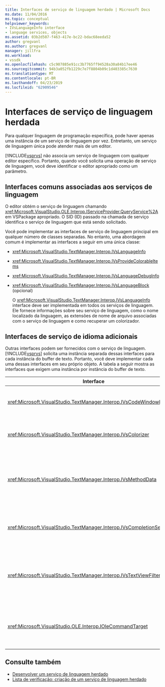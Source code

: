 ```yaml
---
title: Interfaces de serviço de linguagem herdado | Microsoft Docs
ms.date: 11/04/2016
ms.topic: conceptual
helpviewer_keywords:
- IVsLanguageInfo interface
- language services, objects
ms.assetid: 03b2d507-f463-417e-bc22-bdac68eeda52
author: gregvanl
ms.author: gregvanl
manager: jillfra
ms.workload:
- vssdk
ms.openlocfilehash: c5c907885e91cc3b7765ff94528a30a84b17ee46
ms.sourcegitcommit: 94b3a052fb1229c7e7f8804b09c1d403385c7630
ms.translationtype: MT
ms.contentlocale: pt-BR
ms.lasthandoff: 04/23/2019
ms.locfileid: "62909546"
---
```

# <a name="legacy-language-service-interfaces"></a>Interfaces de serviço de linguagem herdada
Para qualquer linguagem de programação específica, pode haver apenas uma instância de um serviço de linguagem por vez. Entretanto, um serviço de linguagem única pode atender mais de um editor.

 [!INCLUDE[vsprvs](../../code-quality/includes/vsprvs_md.md)] não associa um serviço de linguagem com qualquer editor específico. Portanto, quando você solicita uma operação de serviço de linguagem, você deve identificar o editor apropriado como um parâmetro.

## <a name="common-interfaces-associated-with-language-services"></a>Interfaces comuns associadas aos serviços de linguagem
 O editor obtém o serviço de linguagem chamando <xref:Microsoft.VisualStudio.OLE.Interop.IServiceProvider.QueryService%2A> em VSPackage apropriado. O SID (ID) passado na chamada de serviço identifica o serviço de linguagem que está sendo solicitado.

 Você pode implementar as interfaces de serviço de linguagem principal em qualquer número de classes separadas. No entanto, uma abordagem comum é implementar as interfaces a seguir em uma única classe:

- <xref:Microsoft.VisualStudio.TextManager.Interop.IVsLanguageInfo>

- <xref:Microsoft.VisualStudio.TextManager.Interop.IVsProvideColorableItems>

- <xref:Microsoft.VisualStudio.TextManager.Interop.IVsLanguageDebugInfo>

- <xref:Microsoft.VisualStudio.TextManager.Interop.IVsLanguageBlock> (opcional)

  O <xref:Microsoft.VisualStudio.TextManager.Interop.IVsLanguageInfo> interface deve ser implementada em todos os serviços de linguagem. Ele fornece informações sobre seu serviço de linguagem, como o nome localizado da linguagem, as extensões de nome de arquivo associadas com o serviço de linguagem e como recuperar um colorizador.

## <a name="additional-language-service-interfaces"></a>Interfaces de serviço de idioma adicionais
 Outras interfaces podem ser fornecidos com o serviço de linguagem. [!INCLUDE[vsprvs](../../code-quality/includes/vsprvs_md.md)] solicita uma instância separada dessas interfaces para cada instância do buffer de texto. Portanto, você deve implementar cada uma dessas interfaces em seu próprio objeto. A tabela a seguir mostra as interfaces que exigem uma instância por instância do buffer de texto.

|Interface|Descrição|
|---------------|-----------------|
|<xref:Microsoft.VisualStudio.TextManager.Interop.IVsCodeWindowManager>|Gerencia os adornos da janela de código, como a barra de menu suspenso. Você pode obter essa interface usando o <xref:Microsoft.VisualStudio.TextManager.Interop.IVsLanguageInfo.GetCodeWindowManager%2A> método. Há um <xref:Microsoft.VisualStudio.TextManager.Interop.IVsCodeWindowManager> por janela de código.|
|<xref:Microsoft.VisualStudio.TextManager.Interop.IVsColorizer>|Colore delimitadores e palavras-chave. Você pode obter essa interface usando o <xref:Microsoft.VisualStudio.TextManager.Interop.IVsLanguageInfo.GetColorizer%2A> método. <xref:Microsoft.VisualStudio.TextManager.Interop.IVsColorizer> é chamado em tempo de pintura. Evitar o trabalho de computação intensiva dentro <xref:Microsoft.VisualStudio.TextManager.Interop.IVsColorizer> ou poderão afetar o desempenho.|
|<xref:Microsoft.VisualStudio.TextManager.Interop.IVsMethodData>|Fornece dicas de ferramenta do IntelliSense parâmetro. Quando o serviço de linguagem reconhece um caractere que indica que os dados método deve ser exibido como um parêntese de abertura, ele chama o <xref:Microsoft.VisualStudio.TextManager.Interop.IVsMethodTipWindow.SetMethodData%2A> view de método para notificar o texto que o serviço de linguagem está pronto para exibir uma dica de ferramenta de informações do parâmetro. A exibição de texto, em seguida, chama de volta para o serviço de linguagem, usando os métodos do <xref:Microsoft.VisualStudio.TextManager.Interop.IVsMethodData> a interface para obter as informações necessárias para exibir a dica de ferramenta.|
|<xref:Microsoft.VisualStudio.TextManager.Interop.IVsCompletionSet>|Fornece preenchimento de declaração do IntelliSense. Quando o serviço de linguagem está pronto para exibir uma lista de conclusão, ele chama o <xref:Microsoft.VisualStudio.TextManager.Interop.IVsTextView.UpdateCompletionStatus%2A> método no modo de texto. A exibição de texto, em seguida, chama de volta para o serviço de linguagem por usando métodos do <xref:Microsoft.VisualStudio.TextManager.Interop.IVsCompletionSet> objeto.|
|<xref:Microsoft.VisualStudio.TextManager.Interop.IVsTextViewFilter>|Permite a modificação do modo de exibição de texto usando o manipulador de comandos. A classe em que você implemente a <xref:Microsoft.VisualStudio.TextManager.Interop.IVsTextViewFilter> também deve implementar a interface a <xref:Microsoft.VisualStudio.OLE.Interop.IOleCommandTarget> interface. Recupera a exibição de texto a <xref:Microsoft.VisualStudio.TextManager.Interop.IVsTextViewFilter> objeto consultando a <xref:Microsoft.VisualStudio.OLE.Interop.IOleCommandTarget> objeto é passado para o <xref:Microsoft.VisualStudio.TextManager.Interop.IVsTextView.AddCommandFilter%2A> método. Deve haver um <xref:Microsoft.VisualStudio.TextManager.Interop.IVsTextViewFilter> objeto para cada modo de exibição.|
|<xref:Microsoft.VisualStudio.OLE.Interop.IOleCommandTarget>|Intercepta comandos que o usuário digita na janela de código. Monitorar a saída do seu <xref:Microsoft.VisualStudio.OLE.Interop.IOleCommandTarget> implementação para fornecer informações de conclusão personalizados e exibir modificação<br /><br /> Para passar seus <xref:Microsoft.VisualStudio.OLE.Interop.IOleCommandTarget> objeto para o modo de exibição de texto, chamada <xref:Microsoft.VisualStudio.TextManager.Interop.IVsTextView.AddCommandFilter%2A>.|

## <a name="see-also"></a>Consulte também
- [Desenvolver um serviço de linguagem herdado](../../extensibility/internals/developing-a-legacy-language-service.md)
- [Lista de verificação: criação de um serviço de linguagem herdado](../../extensibility/internals/checklist-creating-a-legacy-language-service.md)